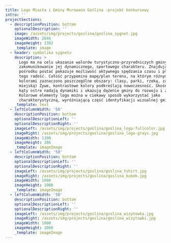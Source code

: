 ```yaml
---
title: Logo Miasta i Gminy Murowana Goślina -projekt konkursowy
intro: ''
projectSections:
  - descriptionPosition: bottom
    optionalDescription: ''
    image: /assets/img/projects/goslina/goslina_sygnet.jpg
    imageWidth: 2844
    imageHeight: 1302
    _template: image
  - header: symbolika sygnetu
    description: >
      Logo ma na celu ukazanie walorów turystyczno-przyrodniczych gminy oraz
      zakomunikowanie jej dynamicznego, sportowego charakteru. Znajdująca się
      pośrodku postać pokazuje możliwość aktywnego spędzania czasu i płynącą z
      tego radość. Całość przypomina mapę/plan terenu, na którym różnymi
      kolorami zaznaczono poszczególne obszary: (lasy, parki, rzeką, zabudowę
      miejską) Żywe, kontrastowe kolory podkreślają nowoczesność. Skośne linie i
      kąty ostre nadają dynamiki i ukazują dążenie gminy do rozwoju i zmian.
      Kolorowe elementy logo można w ciekawy sposób wykorzystać jako
      charakterystyczną, wyróżniającą część identyfikacji wizualnej gminy.
    _template: text
  - leftColumnWidth: '50'
    descriptionPosition: bottom
    optionalDescriptionLeft: ''
    optionalDescriptionRight: ''
    imageLeft: /assets/img/projects/goslina/goslina_logo-fullcolor.jpg
    imageRight: /assets/img/projects/goslina/goslina_logo-grays.jpg
    imageWidth: 1100
    imageHeight: 386
    _template: imageImage
  - leftColumnWidth: '50'
    descriptionPosition: bottom
    optionalDescriptionLeft: ''
    optionalDescriptionRight: ''
    imageLeft: /assets/img/projects/goslina/goslina_tshirt.jpg
    imageRight: /assets/img/projects/goslina/goslina_kubek.jpg
    imageWidth: 1000
    imageHeight: 1000
    _template: imageImage
  - leftColumnWidth: '50'
    descriptionPosition: bottom
    optionalDescriptionLeft: ''
    optionalDescriptionRight: ''
    imageLeft: /assets/img/projects/goslina/goslina_wizytowka.jpg
    imageRight: /assets/img/projects/goslina/goslina_wizytowki.jpg
    imageWidth: 1000
    imageHeight: 1000
    _template: imageImage
---
```



